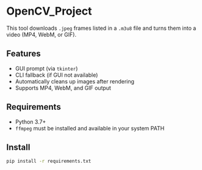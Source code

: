 # OpenCV_Project

This tool downloads `.jpeg` frames listed in a `.m3u8` file and turns them into a video (MP4, WebM, or GIF).

## Features

- GUI prompt (via `tkinter`)
- CLI fallback (if GUI not available)
- Automatically cleans up images after rendering
- Supports MP4, WebM, and GIF output

## Requirements

- Python 3.7+
- `ffmpeg` must be installed and available in your system PATH

## Install

```bash
pip install -r requirements.txt
